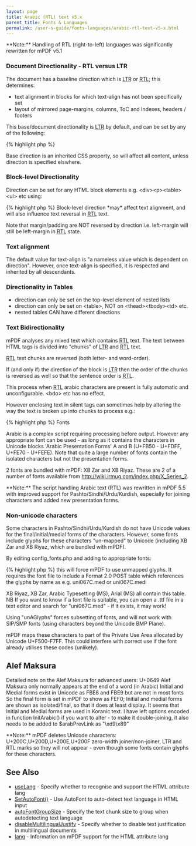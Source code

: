 ```yaml
---
layout: page
title: Arabic (RTL) text v5.x
parent_title: Fonts & Languages
permalink: /user-s-guide/fonts-languages/arabic-rtl-text-v5-x.html
---
```


<div id="bpmbook" class="bpmbook" style="direction:ltr;">
<div class="topic_user_field">
<div id="U0">
<p class="manual_block">**Note:** Handling of RTL (right-to-left) languages was significantly rewritten for mPDF v5.1</p>
<h3>Document Directionality - RTL versus LTR</h3>
<p>The document has a baseline direction which is <acronym title="Left-to-Right document, used for most langauges">LTR</acronym> or <acronym title="Right-to-Left document, used for Hebrew and Arabic languages">RTL</acronym>; this determines:</p>
<ul>
<li>text alignment in blocks for which text-align has not been specifically set</li>
<li>layout of mirrored page-margins, columns, ToC and Indexes, headers / footers</li>
</ul>
<p>This base/document directionality is <acronym title="Left-to-Right document, used for most langauges">LTR</acronym> by default, and can be set by any of the following:</p>

{% highlight php %}
<?php

$mpdf-&gt;SetDirectionality('rtl');

&lt;html dir="rtl"&gt; or &lt;html style="direction: rtl;"&gt;

&lt;body dir="rtl"&gt; or &lt;body style="direction: rtl;"&gt;
{% endhighlight %}

<p>Base direction is an inherited CSS property, so will affect all content, unless direction is specified elswhere.</p>
<h3>Block-level Directionality</h3>
<p>Direction can be set for any HTML block elements e.g. &lt;div&gt;&lt;p&gt;&lt;table&gt;&lt;ul&gt; etc using:</p>

{% highlight php %}
<?php

[HTML]

&lt;div style="direction: rtl;"&gt;

or

[CSS stylesheet]

div.right { direction: rtl; }
{% endhighlight %}

<p>Block-level direction *may* affect text alignment, and will also influence text reversal in <acronym title="Right-to-Left document, used for Hebrew and Arabic languages">RTL</acronym> text.</p>
<p>Note that margin/padding are NOT reversed by direction i.e. left-margin will still be left-margin in <acronym title="Right-to-Left document, used for Hebrew and Arabic languages">RTL</acronym> state.</p>
<h3>Text alignment</h3>
<p>The default value for text-align is "a nameless value which is dependent on direction". However, once text-align is specified, it is respected and inherited by all descendants.</p>
<h3>Directionality in Tables</h3>
<ul>
<li>direction can only be set on the top-level element of nested lists</li>
<li>direction can only be set on &lt;table&gt;, NOT on &lt;thead&gt;&lt;tbody&gt;&lt;td&gt; etc.</li>
<li>nested tables CAN have different directions</li>
</ul>
<h3>Text Bidirectionality</h3>
<p>mPDF analyses any mixed text which contains <acronym title="Right-to-Left document, used for Hebrew and Arabic languages">RTL</acronym> text. The text between HTML tags is divided into "chunks" of <acronym title="Left-to-Right document, used for most langauges">LTR</acronym> and <acronym title="Right-to-Left document, used for Hebrew and Arabic languages">RTL</acronym> text.</p>
<p><acronym title="Right-to-Left document, used for Hebrew and Arabic languages">RTL</acronym> text chunks are reversed (both letter- and word-order).</p>
<p>If (and only if) the direction of the block is <acronym title="Left-to-Right document, used for most langauges">LTR</acronym> then the order of the chunks is reversed as well so that the sentence order is <acronym title="Right-to-Left document, used for Hebrew and Arabic languages">RTL</acronym>.</p>
<p>This process when <acronym title="Right-to-Left document, used for Hebrew and Arabic languages">RTL</acronym> arabic characters are present is fully automatic and unconfigurable. &lt;bdo&gt; etc has no effect.</p>
<p>However enclosing text in silent tags can sometimes help by altering the way the text is broken up into chunks to process e.g.:</p>

{% highlight php %}
<?php

english text &lt;span&gt;[arabic text]&lt;/span&gt; english text
{% endhighlight %}

<h2>Fonts</h2>
<p>Arabic is a complex script requiring processing before output. However any appropriate font can be used - as long as it contains the characters in Unicode blocks 'Arabic Presentation Forms' A and B (U+FB50 - U+FDFF, U+FE70 - U+FEFE). Note that quite a large number of fonts contain the isolated characters but not the presentation forms.</p>
<p>2 fonts are bundled with mPDF: XB Zar and XB Riyaz. These are 2 of a number of fonts available from <a href="http://wiki.irmug.com/index.php/X_Series_2">http://wiki.irmug.com/index.php/X_Series_2</a>.</p>
<p class="manual_block">**Note:** The script handling Arabic text (RTL) was rewritten in mPDF 5.5 with improved support for Pashto/Sindhi/Urdu/Kurdish, especially for joining characters and added new presentation forms.</p>
<h3>Non-unicode characters</h3>
<p>Some characters in Pashto/Sindhi/Urdu/Kurdish do not have Unicode values for the final/initial/medial forms of the characters. However, some fonts include glyphs for these characters "un-mapped" to Unicode (including XB Zar and XB Riyaz, which are bundled with mPDF).</p>
<p>By editing <span class="filename">config_fonts.php</span> and adding to appropriate fonts:</p>

{% highlight php %}
<?php

'unAGlyphs' =&gt; true,
{% endhighlight %}

<p>this will force mPDF to use unmapped glyphs. It requires the font file to include a Format 2.0 POST table which references the glyphs by name as e.g. uni067C.med or uni067C.medi</p>
<p>XB Riyaz, XB Zar, Arabic Typesetting (MS), Arial (MS) all contain this table. NB If you want to know if a font file is suitable, you can open a .ttf file in a text editor and search for "uni067C.med" - if it exists, it may work!</p>
<p>Using "unAGlyphs" forces subsetting of fonts, and will not work with SIP/SMP fonts (using characters beyond the Unicode BMP Plane).</p>
<p>mPDF maps these characters to part of the Private Use Area allocated by Unicode U+F500-F7FF. This could interfere with correct use if the font already utilises these codes (unlikely).</p>
<h2>Alef Maksura</h2>
<p>Detailed note on the Alef Maksura for advanced users:

U+0649 Alef Maksura only normally appears at the end of a word (in Arabic)

Initial and Medial forms exist in Unicode as FBE8 and FBE9 but are not in most fonts

So the final form is set in mPDF to show as FEF0; Initial and medial forms are shown as isolated/final, so that it does at least display.

It seems that Initial and Medial forms are used in Koranic text.

I have left options encoded in <span class="function">function InitArabic()</span> if you want to alter - to make it double-joining, it also needs to be added to <span class="parameter">$arabPrevLink</span> as "\xd9\x89"</p>
<p class="manual_block">**Note:** mPDF deletes Unicode characters: U+200C,U+200D,U+200E,U+200F zero-width joiner/non-joiner, LTR and RTL marks so they will not appear - even though some fonts contain glyphs for these characters.</p>
<h2>See Also</h2>
<ul>
<li class="manual_boxlist"><a href="/reference/mpdf-variables/uselang.html">useLang</a> - Specify whether to recognise and support the HTML attribute lang</li>
<li class="manual_boxlist"><a href="/reference/mpdf-functions/setautofont.html">SetAutoFont()</a> - Use AutoFont to auto-detect text language in HTML input</li>
<li class="manual_boxlist"><a href="/reference/mpdf-variables/autofontgroupsize.html">autoFontGroupSize</a> - Specify the text chunk size to group when autodetecting text language</li>
<li class="manual_boxlist"><a href="index0c23.html?tid=346">disableMultilingualJustify</a> - Specify whether to disable text justification in multilingual documents</li>
<li class="manual_boxlist"><a href="/user-s-guide/fonts-languages/lang-v5-x.html">lang</a> - Information on mPDF support for the HTML attribute lang</li>
</ul>
</div>
</div>

